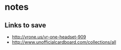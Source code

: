 # notes

## Links to save

* http://vrone.us/vr-one-headset-909
* http://www.unofficialcardboard.com/collections/all
